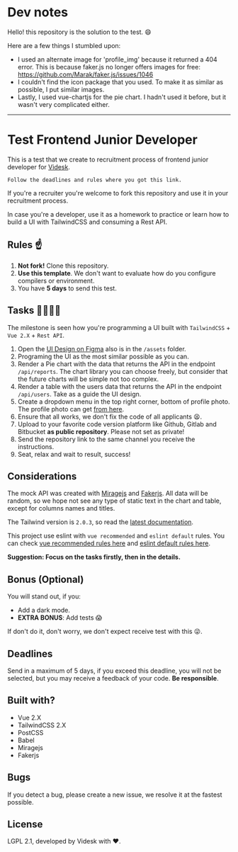 # Dev notes

Hello! this repository is the solution to the test. 😄

Here are a few things I stumbled upon:

- I used an alternate image for 'profile_img' because it returned a 404 error. This is because faker.js no longer offers images for free: https://github.com/Marak/faker.js/issues/1046
- I couldn't find the icon package that you used. To make it as similar as possible, I put similar images.
- Lastly, I used vue-chartjs for the pie chart. I hadn't used it before, but it wasn't very complicated either.

---
# Test Frontend Junior Developer

This is a test that we create to recruitment process of frontend junior developer for [Videsk](https://videsk.io).

```
Follow the deadlines and rules where you got this link.
```

If you're a recruiter you're welcome to fork this repository and use it in your recruitment process.

In case you're a developer, use it as a homework to practice or learn how to build a UI with TailwindCSS and consuming a Rest API.

## Rules ☝

1. **Not fork!** Clone this repository.
2. **Use this template**. We don't want to evaluate how do you configure compilers or environment.
3. You have **5 days** to send this test. 

## Tasks 👩‍💻👨‍💻

The milestone is seen how you're programming a UI built with `TailwindCSS` + `Vue 2.X` + `Rest API`.


1. Open the [UI Design on Figma](https://www.figma.com/community/file/950862986864665765) also is in the `/assets` folder.
2. Programing the UI as the most similar possible as you can.
3. Render a Pie chart with the data that returns the API in the endpoint `/api/reports`. The chart library you can choose freely, but consider that the future charts will be simple not too complex.
4. Render a table with the users data that returns the API in the endpoint `/api/users`. Take as a guide the UI design.
5. Create a dropdown menu in the top right corner, bottom of profile photo. The profile photo can get [from here](https://generated.photos/faces).
6. Ensure that all works, we don't fix the code of all applicants 😫.
7. Upload to your favorite code version platform like Github, Gitlab and Bitbucket **as public repository**. Please not set as private! 
8. Send the repository link to the same channel you receive the instructions.
9. Seat, relax and wait to result, success!

## Considerations

The mock API was created with [Miragejs](https://miragejs.com/) and [Fakerjs](https://github.com/Marak/Faker.js#readme). All data will be random, so we hope not see any type of static text in the chart and table, except for columns names and titles.

The Tailwind version is `2.0.3`, so read the [latest documentation](https://tailwindcss.com/).

This project use eslint with `vue recommended` and `eslint default` rules. You can check [vue recommended rules here](https://eslint.vuejs.org/rules/) and [eslint default rules here](https://eslint.org/docs/rules/).

**Suggestion: Focus on the tasks firstly, then in the details.**

## Bonus (Optional)

You will stand out, if you:

- Add a dark mode.
- **EXTRA BONUS**: Add tests 😱

If don't do it, don't worry, we don't expect receive test with this 😜. 

## Deadlines

Send in a maximum of 5 days, if you exceed this deadline, you will not be selected, but you may receive a feedback of your code. **Be responsible**.

## Built with?

- Vue 2.X
- TailwindCSS 2.X
- PostCSS
- Babel
- Miragejs
- Fakerjs

## Bugs

If you detect a bug, please create a new issue, we resolve it at the fastest possible.

## License

LGPL 2.1, developed by Videsk with ❤️.
